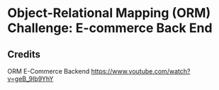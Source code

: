 # Object-Relational Mapping (ORM) Challenge: E-commerce Back End
 
## Credits
 ORM E-Commerce Backend
 https://www.youtube.com/watch?v=geB_9Ib9YhY